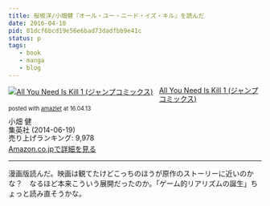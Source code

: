 ```yaml
---
title: 桜坂洋/小畑健『オール・ユー・ニード・イズ・キル』を読んだ
date: 2016-04-10
pid: 01dcf6bcd19e56e6bad73dadfbb9e41c
status: p
tags:
   - book
   - manga
   - blog
---
```


<div class="amazlet-box" style="margin-bottom:0px;"><div class="amazlet-image" style="float:left;margin:0px 12px 1px 0px;"><a href="http://www.amazon.co.jp/exec/obidos/ASIN/4088801253/dotimpact-22/ref=nosim/" name="amazletlink" target="_blank"><img src="http://ecx.images-amazon.com/images/I/512QcobkZML._SL160_.jpg" alt="All You Need Is Kill 1 (ジャンプコミックス)" style="border: none;" /></a></div><div class="amazlet-info" style="line-height:120%; margin-bottom: 10px"><div class="amazlet-name" style="margin-bottom:10px;line-height:120%"><a href="http://www.amazon.co.jp/exec/obidos/ASIN/4088801253/dotimpact-22/ref=nosim/" name="amazletlink" target="_blank">All You Need Is Kill 1 (ジャンプコミックス)</a><div class="amazlet-powered-date" style="font-size:80%;margin-top:5px;line-height:120%">posted with <a href="http://www.amazlet.com/" title="amazlet" target="_blank">amazlet</a> at 16.04.13</div></div><div class="amazlet-detail">小畑 健 <br />集英社 (2014-06-19)<br />売り上げランキング: 9,978<br /></div><div class="amazlet-sub-info" style="float: left;"><div class="amazlet-link" style="margin-top: 5px"><a href="http://www.amazon.co.jp/exec/obidos/ASIN/4088801253/dotimpact-22/ref=nosim/" name="amazletlink" target="_blank">Amazon.co.jpで詳細を見る</a></div></div></div><div class="amazlet-footer" style="clear: left"></div></div>

---- 

漫画版読んだ。映画は観てたけどこっちのほうが原作のストーリーに近いのかな？　なるほど本来こういう展開だったのか。「ゲーム的リアリズムの誕生」ちょっと読み直そうかな。